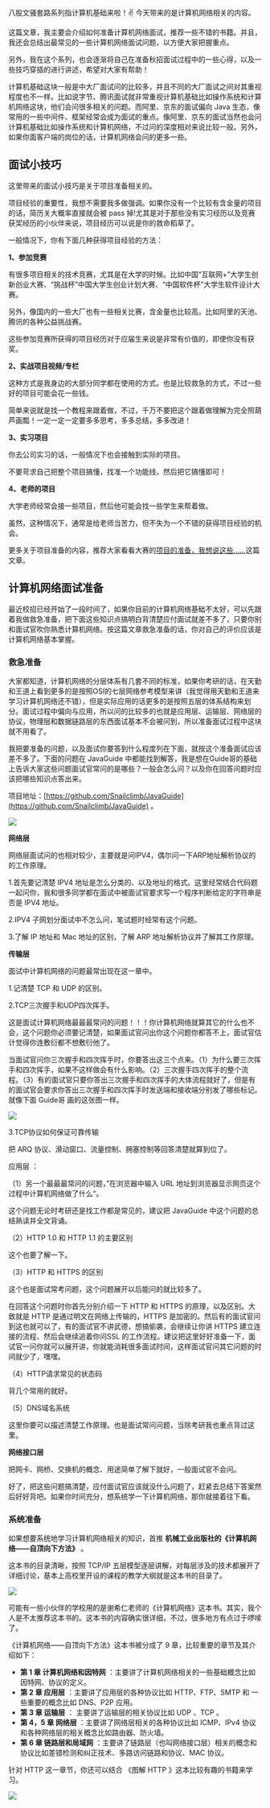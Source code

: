 八股文骚套路系列指计算机基础来啦！✌️ 今天带来的是计算机网络相关的内容。

这篇文章，我主要会介绍如何准备计算机网络面试，推荐一些不错的书籍。并且，我还会总结出最常见的一些计算机网络面试问题，以方便大家把握重点。

另外，我在这个系列，也会逐渐将自己在准备秋招面试过程中的一些心得，以及一些技巧穿插的进行讲述，希望对大家有帮助！

计算机基础这块一般是中大厂面试问的比较多，并且不同的大厂面试之间对其重视程度也不一样。比如说字节、腾讯面试就非常重视计算机基础比如操作系统和计算机网络这块，他们会问很多相关的问题。而阿里、京东的面试偏向 Java 生态，像常用的一些中间件、框架经常会成为面试的重点。像阿里、京东的面试当然也会问计算机基础比如操作系统和计算机网络，不过问的深度相对来说比较一般。另外，如果你面客户端的岗位的话，计算机网络会问的更多一些。

## 面试小技巧

这里带来的面试小技巧是关于项目准备相关的。

项目经验的重要性，我想不需要我多做强调。如果你没有一个比较有含金量的项目的话，简历关大概率直接就会被 pass 掉!尤其是对于那些没有实习经历以及竞赛获奖经历的小伙伴来说，项目经历可以说是你的救命稻草了。

一般情况下，你有下面几种获得项目经验的方法：

**1、参加竞赛**

有很多项目相关的技术竞赛，尤其是在大学的时候。比如中国“互联网+”大学生创新创业大赛、“挑战杯”中国大学生创业计划大赛、“中国软件杯”大学生软件设计大赛。

另外，像国内的一些大厂也有一些相关比赛，含金量也比较高。比如阿里的天池、腾讯的各种公益挑战赛。

这些参加竞赛所获得的项目经历对于应届生来说是非常有价值的，即使你没有获奖。

**2、实战项目视频/专栏**

这种方式是我身边的大部分同学都在使用的方式。也是比较救急的方式，不过一些好的项目可能会花一些钱。

简单来说就是找一个教程来跟着做，不过，千万不要把这个跟着做理解为完全照葫芦画瓢！一定一定一定要多多思考，多多总结，多多改进！

**3、实习项目**

你去公司实习的话，一般情况下也会接触到实际的项目。

不要苛求自己把整个项目搞懂，找准一个功能线，然后把它搞懂即可！

**4、老师的项目**

大学老师经常会接一些项目，然后他可能会找一些学生来帮着做。

虽然，这种情况下，通常是给老师当苦力，但不失为一个不错的获得项目经验的机会。

更多关于项目准备的内容，推荐大家看看大赛的[项目的准备，我想说这些……](https://mp.weixin.qq.com/s/BwpLRV5u8tfNDereQgU0Hw)这篇文章。

## 计算机网络面试准备

最近校招已经开始了一段时间了，如果你目前的计算机网络基础不太好，可以先跟着我做救急准备，把下面这些知识点搞明白背清楚应付面试就差不多了，只要你别和面试官吹你熟悉计算机网络。按这篇文章救急准备的话，你对自己的评价应该是计算机网络基本掌握。

### 救急准备

大家都知道，计算机网络的分层体系有几套不同的标准，如果你考研的话，在天勤和王道上看到更多的是按照OSI的七层网络参考模型来讲（我觉得用天勤和王道来学习计算机网络还不错），但是实际应用的话更多的是按照五层的体系结构来划分。面试过程中偏向与应用，所以问的比较多的也就是应用层、运输层、网络层的协议，物理层和数据链路层的东西面试基本不会被问到，所以准备面试过程中这块就不用看了。

我把要准备的问题，以及面试你要答到什么程度列在下面，就按这个准备面试应该差不多了。下面的问题在 JavaGuide 中都能找到解答，我是想在Guide哥的基础上告诉大家这些问题面试官常问的是哪些？一般会怎么问？以及你在回答问题时应该把哪些知识点答出来。

项目地址：[https://github.com/Snailclimb/JavaGuide](https://github.com/Snailclimb/JavaGuide) 。

![](https://img-blog.csdnimg.cn/20210727211922715.png)![点击并拖拽以移动](data:image/gif;base64,R0lGODlhAQABAPABAP///wAAACH5BAEKAAAALAAAAAABAAEAAAICRAEAOw==)

**网络层**

网络层面试问的也相对较少，主要就是问IPV4，偶尔问一下ARP地址解析协议的的工作原理。

1.首先要记清楚 IPV4 地址是怎么分类的、以及地址的格式。这里经常结合代码题一起问你，我和很多同学都在面试中被面试官要求写一个程序判断给定的字符串是否是 IPV4 地址。

2.IPV4 子网划分面试中不怎么问，笔试题时经常有这个问题。

3.了解 IP 地址和 Mac 地址的区别，了解 ARP 地址解析协议并了解其工作原理。

**传输层**

面试中计算机网络的问题最常出现在这一章中。

1.记清楚 TCP 和 UDP 的区别。

2.TCP三次握手和UDP四次挥手。

这是面试计算机网络最最最常问的问题！！！你计算机网络就算其它的什么也不会，这个问题你必须要记清楚，如果面试官问出你这个问题你都答不上，面试官估计觉得你连敷衍都不想敷衍他了。

当面试官问你三次握手和四次挥手时，你要答出这三个点来。（1）为什么要三次挥手和四次挥手，如果不这样做会有什么影响。（2）三次握手四次挥手的整个流程。（3）有的面试官只要你答出三次握手和四次挥手的大体流程就好了，但是有的面试官会要求你答出三次握手和四次挥手时发送端和接收端分别发了哪些标记。就像下面 Guide哥 画的这张图一样。

![](https://img-blog.csdnimg.cn/20210727212425498.png)

3.TCP协议如何保证可靠传输

把 ARQ 协议、滑动窗口、流量控制、拥塞控制等回答清楚就算到位了。

应用层 ：

（1）另一个最最最常问的问题，”在浏览器中输入 URL 地址到浏览器显示网页这个过程中计算机网络做了什么“。

这个问题无论时考研还是找工作都是常见的，建议把 JavaGuide 中这个问题的总结熟读并全文背诵。

（2）HTTP 1.0 和 HTTP 1.1 的主要区别

这个也要了解一下。

（3）HTTP 和 HTTPS 的区别

这个也是面试常考问题，这个问题展开以后能问的就比较多了。

在回答这个问题时你首先分别介绍一下 HTTP 和 HTTPS 的原理，以及区别。大致就是 HTTP 是通过明文在网络上传输的，HTTPS 是加密的。然后有的面试官问到这也就可以了，有的面试官不讲武德，想搞偷袭，会继续让你讲 HTTPS 建立连接的流程、然后会继续追着你问SSL 的工作流程。建议把这里好好准备一下，面试官一问你就可以展开讲，你就能消耗很多面试时间，这样面试官问其它问题的时间就少了，嘿嘿。

（4）HTTP请求常见的状态码

背几个常用的就好。

（5）DNS域名系统

这里你要可以描述清楚工作原理。也是面试常问问题，当除考研我也重点背过这里。

**网络接口层**

把网卡、网桥、交换机的概念、用途简单了解下就好，一般面试官不会问。

好了，把这些问题搞清楚，应付面试官应该就没什么问题了，赶紧去总结下答案然后好好背吧。如果你时间充分，想系统学一下计算机网络，那你就接着往下看。

### 系统准备

如果想要系统地学习计算机网络相关的知识，首推 **机械工业出版社的《计算机网络——自顶向下方法》** 。

这本书的目录清晰，按照 TCP/IP 五层模型逐层讲解，对每层涉及的技术都展开了详细讨论，基本上高校里开设的课程的教学大纲就是这本书的目录了。

![](https://img-blog.csdnimg.cn/20210727214954388.jpg)

可能有一些小伙伴的学校用的是谢希仁老师的《计算机网络》这本书。其实，我个人是不太推荐这本书的。这本书的内容确实很详细，不过，很多地方有点过于啰嗦了。

《计算机网络——自顶向下方法》这本书被分成了 9 章，比较重要的章节及其介绍如下：

- **第 1 章 计算机网络和因特网** ：主要讲了计算机网络相关的一些基础概念比如因特网、协议的定义。
- **第 2 章 应用层** ：主要讲了应用层的各种协议比如 HTTP、FTP、SMTP 和 一些重要的概念比如 DNS、P2P 应用。
- **第 3 章 运输层** ： 主要讲了运输层的相关协议比如 UDP 、TCP 。
- **第 4，5 章 网络层** ：主要讲了网络层相关的各种协议比如 ICMP、IPv4 协议和各种网络层的相关概念比如路由器、防火墙。
- **第 6 章 链路层和局域网** ：主要讲了链路层（也叫网络接口层）相关的概念和协议比如差错检测和纠正技术、多路访问链路和协议、MAC 协议。

针对 HTTP 这一章节，你还可以结合 《图解 HTTP 》这本比较有趣的书籍来学习。

![](https://img-blog.csdnimg.cn/2021072721311389.jpg)